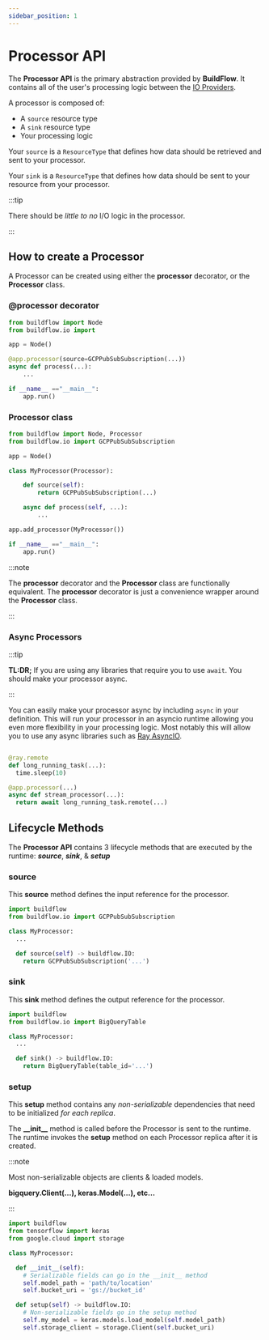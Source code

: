 ```yaml
---
sidebar_position: 1
---
```


# Processor API

The **Processor API** is the primary abstraction provided by **BuildFlow**. It contains all of the user's processing logic between the [IO Providers](./providers/base).

A processor is composed of:
- A `source` resource type
- A `sink` resource type
- Your processing logic

Your `source` is a `ResourceType` that defines how data should be retrieved and sent to your processor.

Your `sink` is a `ResourceType` that defines how data should be sent to your resource from your processor.

:::tip

There should be _little to no_ I/O logic in the processor.

:::

## How to create a Processor

A Processor can be created using either the **processor** decorator, or the **Processor** class.

### @processor decorator

```python
from buildflow import Node
from buildflow.io import 

app = Node()

@app.processor(source=GCPPubSubSubscription(...))
async def process(...):
    ...

if __name__ =="__main__":
    app.run()
```

### Processor class

```python
from buildflow import Node, Processor
from buildflow.io import GCPPubSubSubscription

app = Node()

class MyProcessor(Processor):

    def source(self):
        return GCPPubSubSubscription(...)

    async def process(self, ...):
        ...

app.add_processor(MyProcessor())

if __name__ =="__main__":
    app.run()
```

:::note

The **processor** decorator and the **Processor** class are functionally equivalent. The **processor** decorator is just a convenience wrapper around the **Processor** class.

:::

### Async Processors

:::tip

**TL:DR;** If you are using any libraries that require you to use `await`. You should make your processor async.

:::

You can easily make your processor async by including `async` in your definition. This will run your processor in an asyncio runtime allowing you even more flexibility in your processing logic. Most notably this will allow you to use any async libraries such as [Ray AsyncIO](https://docs.ray.io/en/latest/ray-core/actors/async_api.html).

```python

@ray.remote
def long_running_task(...):
  time.sleep(10)

@app.processor(...)
async def stream_processor(...):
  return await long_running_task.remote(...)
```

## Lifecycle Methods

The **Processor API** contains 3 lifecycle methods that are executed by the runtime: **_source_**, **_sink_**, & **_setup_**

### source

This **source** method defines the input reference for the processor.

```python
import buildflow
from buildflow.io import GCPPubSubSubscription

class MyProcessor:
  ...

  def source(self) -> buildflow.IO:
    return GCPPubSubSubscription('...')

```

### sink

This **sink** method defines the output reference for the processor.

```python
import buildflow
from buildflow.io import BigQueryTable

class MyProcessor:
  ...

  def sink() -> buildflow.IO:
    return BigQueryTable(table_id='...')

```

### setup

This **setup** method contains any _non-serializable_ dependencies that need to be initialized _for each replica_.

The **\_\_init\_\_** method is called before the Processor is sent to the runtime. The runtime invokes the **setup** method on each Processor replica after it is created.

:::note

Most non-serializable objects are clients & loaded models.

**bigquery.Client(...), keras.Model(...), etc...**

:::

```python
import buildflow
from tensorflow import keras
from google.cloud import storage

class MyProcessor:

  def __init__(self):
    # Serializable fields can go in the __init__ method
    self.model_path = 'path/to/location'
    self.bucket_uri = 'gs://bucket_id'

  def setup(self) -> buildflow.IO:
    # Non-serializable fields go in the setup method
    self.my_model = keras.models.load_model(self.model_path)
    self.storage_client = storage.Client(self.bucket_uri)

```
